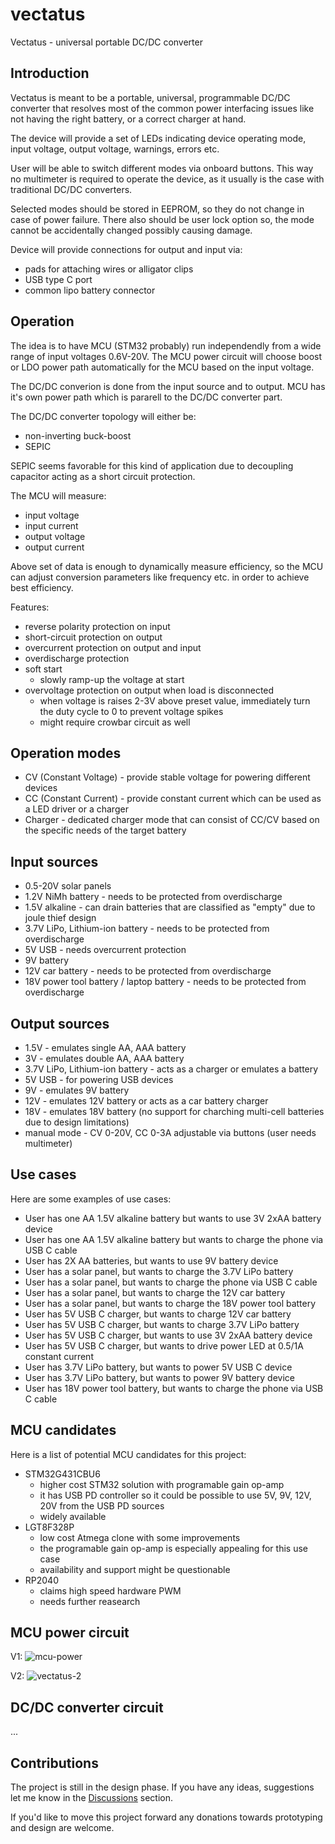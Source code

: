 # vectatus
Vectatus - universal portable DC/DC converter

## Introduction
Vectatus is meant to be a portable, universal, programmable DC/DC converter that resolves most of the common power interfacing issues like not having the right battery, or a correct charger at hand.

The device will provide a set of LEDs indicating device operating mode, input voltage, output voltage, warnings, errors etc.

User will be able to switch different modes via onboard buttons. This way no multimeter is required to operate the device, as it usually is the case with traditional DC/DC converters.

Selected modes should be stored in EEPROM, so they do not change in case of power failure. There also should be user lock option so, the mode cannot be accidentally changed possibly causing damage.

Device will provide connections for output and input via:
* pads for attaching wires or alligator clips
* USB type C port
* common lipo battery connector

## Operation
The idea is to have MCU (STM32 probably) run independendly from a wide range of input voltages 0.6V-20V. The MCU power circuit will choose boost or LDO power path automatically for the MCU based on the input voltage.

The DC/DC converion is done from the input source and to output. MCU has it's own power path which is pararell to the DC/DC converter part.

The DC/DC converter topology will either be:
* non-inverting buck-boost
* SEPIC

SEPIC seems favorable for this kind of application due to decoupling capacitor acting as a short circuit protection.

The MCU will measure:
* input voltage
* input current
* output voltage
* output current

Above set of data is enough to dynamically measure efficiency, so the MCU can adjust conversion parameters like frequency etc. in order to achieve best efficiency.

Features:
* reverse polarity protection on input
* short-circuit protection on output
* overcurrent protection on output and input
* overdischarge protection
* soft start
  - slowly ramp-up the voltage at start
* overvoltage protection on output when load is disconnected
  - when voltage is raises 2-3V above preset value, immediately turn the duty cycle to 0 to prevent voltage spikes
  - might require crowbar circuit as well

## Operation modes
* CV (Constant Voltage) - provide stable voltage for powering different devices
* CC (Constant Current) - provide constant current which can be used as a LED driver or a charger
* Charger - dedicated charger mode that can consist of CC/CV based on the specific needs of the target battery

## Input sources
- 0.5-20V solar panels
- 1.2V NiMh battery - needs to be protected from overdischarge
- 1.5V alkaline - can drain batteries that are classified as "empty" due to joule thief design
- 3.7V LiPo, Lithium-ion battery - needs to be protected from overdischarge
- 5V USB - needs overcurrent protection
- 9V battery
- 12V car battery - needs to be protected from overdischarge
- 18V power tool battery / laptop battery - needs to be protected from overdischarge

## Output sources
- 1.5V - emulates single AA, AAA battery
- 3V - emulates double AA, AAA battery
- 3.7V LiPo, Lithium-ion battery - acts as a charger or emulates a battery
- 5V USB - for powering USB devices
- 9V - emulates 9V battery
- 12V - emulates 12V battery or acts as a car battery charger
- 18V - emulates 18V battery (no support for charching multi-cell batteries due to design limitations)
- manual mode - CV 0-20V, CC 0-3A adjustable via buttons (user needs multimeter)

## Use cases
Here are some examples of use cases:
* User has one AA 1.5V alkaline battery but wants to use 3V 2xAA battery device
* User has one AA 1.5V alkaline battery but wants to charge the phone via USB C cable
* User has 2X AA batteries, but wants to use 9V battery device
* User has a solar panel, but wants to charge the 3.7V LiPo battery
* User has a solar panel, but wants to charge the phone via USB C cable
* User has a solar panel, but wants to charge the 12V car battery
* User has a solar panel, but wants to charge the 18V power tool battery
* User has 5V USB C charger, but wants to charge 12V car battery
* User has 5V USB C charger, but wants to charge 3.7V LiPo battery
* User has 5V USB C charger, but wants to use 3V 2xAA battery device
* User has 5V USB C charger, but wants to drive power LED at 0.5/1A constant current
* User has 3.7V LiPo battery, but wants to power 5V USB C device
* User has 3.7V LiPo battery, but wants to power 9V battery device
* User has 18V power tool battery, but wants to charge the phone via USB C cable

## MCU candidates
Here is a list of potential MCU candidates for this project:
* STM32G431CBU6
  - higher cost STM32 solution with programable gain op-amp
  - it has USB PD controller so it could be possible to use 5V, 9V, 12V, 20V from the USB PD sources
  - widely available
* LGT8F328P
  - low cost Atmega clone with some improvements
  - the programable gain op-amp is especially appealing for this use case
  - availability and support might be questionable
* RP2040
  - claims high speed hardware PWM
  - needs further reasearch

## MCU power circuit
V1:
![mcu-power](https://github.com/user-attachments/assets/1c3ee9b1-6d10-4dd9-9490-e3fd14fc396e)

V2:
![vectatus-2](https://github.com/user-attachments/assets/60c970f0-e896-4341-a7fb-1e1282e88188)


## DC/DC converter circuit
...


## Contributions
The project is still in the design phase. If you have any ideas, suggestions let me know in the [Discussions](https://github.com/kamilsss655/vectatus/discussions) section.

If you'd like to move this project forward any donations towards prototyping and design are welcome.
